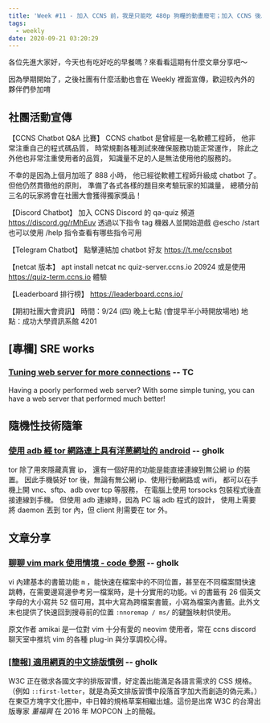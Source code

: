 ```yaml
---
title: 'Week #11 - 加入 CCNS 前，我是只能吃 480p 狗糧的動畫廢宅；加入 CCNS 後……'
tags:
  - weekly
date: 2020-09-21 03:20:29
---
```


各位先進大家好，今天也有吃好吃的早餐嗎？來看看這期有什麼文章分享吧～

因為學期開始了，之後社團有什麼活動也會在 Weekly 裡面宣傳，歡迎校內外的夥伴們參加唷

## 社團活動宣傳

【CCNS Chatbot Q&A 比賽】
CCNS chatbot 是曾經是一名軟體工程師，
他非常注重自己的程式碼品質，
時常規劃各種測試來確保服務功能正常運作，
除此之外他也非常注重使用者的品質，
知識量不足的人是無法使用他的服務的。

不幸的是因為上個月加班了 888 小時，
他已經從軟體工程師升級成 chatbot 了。
但他仍然貫徹他的原則，
準備了各式各樣的題目來考驗玩家的知識量，
總積分前三名的玩家將會在社團大會獲得獨家獎品！

【Discord Chatbot】
加入 CCNS Discord 的 qa-quiz 頻道
https://discord.gg/rMhEuv
透過以下指令 tag 機器人並開始遊戲
@escho /start
也可以使用 /help 指令查看有哪些指令可用

【Telegram Chatbot】
點擊連結加 chatbot 好友
https://t.me/ccnsbot

【netcat 版本】
apt install netcat
nc quiz-server.ccns.io 20924
或是使用 https://quiz-term.ccns.io 體驗

【Leaderboard 排行榜】
https://leaderboard.ccns.io/

【期初社團大會資訊】
時間：9/24 (四) 晚上七點 (會提早半小時開放場地)
地點：成功大學資訊系館 4201

## [專欄] SRE works

### [Tuning web server for more connections](https://blog.tsunderechen.io/2020/07/tuning-web-server-for-more-connections/) -- TC
Having a poorly performed web server? With some simple tuning, you can have a web server that performed much better!

## 隨機性技術隨筆
### [使用 adb 經 tor 網路連上具有洋蒽網址的 android](http://gholk.github.io/android-adb-tor-howto.html) -- gholk
tor 除了用來隱藏真實 ip， 還有一個好用的功能是能直接連線到無公網 ip 的裝置。 因此手機裝好 tor 後，無論有無公網 ip、使用行動網路或 wifi， 都可以在手機上開 vnc、sftp、adb over tcp 等服務， 在電腦上使用 torsocks 包裝程式後直接連線到手機。 但使用 adb 連線時，因為 PC 端 adb 程式的設計， 使用上需要將 daemon 丟到 tor 內，但 client 則需要在 tor 外。

## 文章分享
### [聊聊 vim mark 使用情境 - code 參照](https://amikai.github.io/2020/09/07/vim-mark-tips/) -- gholk
vi 內建基本的書籤功能 `m` ，能快速在檔案中的不同位置，甚至在不同檔案間快速跳轉，在需要邊寫邊參考另一檔案時，是十分實用的功能。vi 的書籤有 26 個英文字母的大小寫共 52 個可用，其中大寫為跨檔案書籤，小寫為檔案內書籤。此外文末也提供了快速回到搜尋前的位置 `:nnoremap / ms/` 的鍵盤映射供使用。

原文作者 amikai 是一位對 vim 十分有愛的 neovim 使用者，常在 ccns discord 聊天室中推坑 vim 的各種 plug-in 與分享調校心得。
      
### [[簡報] 適用網頁的中文排版慣例](https://speakerdeck.com/bobbytung/ji-ge-zhong-wen-pai-ban-jue-qiao-you-xiao-gai-shan-yue-du-ti-yan) -- gholk
W3C 正在徵求各國文字的排版習慣，好定義出能滿足各語言需求的 CSS 規格。（例如 `::first-letter`，就是為英文排版習慣中段落首字加大而創造的偽元素。）在東亞方塊字文化圈中，中日韓的規格草案相繼出爐。這份是出席 W3C 的台灣出版專家 _董福興_ 在 2016 年 MOPCON 上的簡報。
